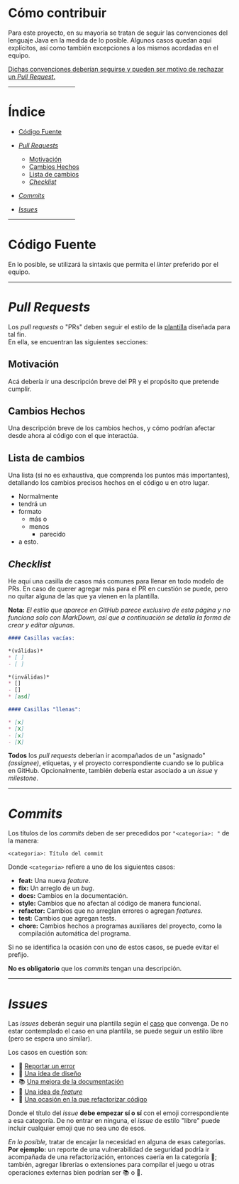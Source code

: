 # **Cómo contribuir**

Para este proyecto, en su mayoría se tratan de seguir las convenciones del lenguaje Java en la
medida de lo posible. Algunos casos quedan aquí explícitos, así como también excepciones a los
mismos acordadas en el equipo.

<u>Dichas convenciones deberían seguirse y pueden ser motivo de
rechazar un *Pull Request*.</u>

<!--suppress HtmlDeprecatedAttribute -->
<hr width="30%" align="left" />

# Índice

- [Código Fuente](#código-fuente)

- [*Pull Requests*](#pull-requests)
    * [Motivación](#motivación)
    * [Cambios Hechos](#cambios-hechos)
    * [Lista de cambios](#lista-de-cambios)
    * [*Checklist*](#checklist)

- [*Commits*](#commits)

- [*Issues*](#issues)

<hr width="30%" align="left" />

# Código Fuente

En lo posible, se utilizará la sintaxis que permita el _linter_ preferido por el equipo.

<hr/>

# *Pull Requests*

Los *pull requests* o "PRs" deben seguir el estilo de la
[plantilla](./doc/templates/pull_requests/pr_template.md) diseñada para tal fin. <br/>
En ella, se encuentran las siguientes secciones:

## Motivación

Acá debería ir una descripción breve del PR y el propósito que pretende cumplir.

## Cambios Hechos

Una descripción breve de los cambios hechos, y cómo podrían afectar desde ahora al código con el
que interactúa.

## Lista de cambios

Una lista (si no es exhaustiva, que comprenda los puntos más importantes), detallando los cambios
precisos hechos en el código u en otro lugar.

* Normalmente
* tendrá un
* formato
    - más o
    - menos
        * parecido
* a esto.

## *Checklist*

He aquí una casilla de casos más comunes para llenar en todo modelo de PRs. En caso de querer
agregar más para el PR en cuestión se puede, pero no quitar alguna de las que ya vienen en la
plantilla. <br/>

**Nota:** *El estilo que aparece en GitHub parece exclusivo de esta página y no funciona solo con MarkDown,
así que a continuación se detalla la forma de crear y editar algunas.*

```md
#### Casillas vacías:

*(válidas)*
* [ ]
- [ ]

*(inválidas)*
* []
- []
* [asd]

#### Casillas "llenas":

* [x]
* [X]
- [x]
- [X]
```

**Todos** los *pull requests* deberían ir acompañados de un "asignado" _(assignee)_, etiquetas, y
el proyecto correspondiente cuando se lo publica en GitHub. Opcionalmente, también debería estar
asociado a un *issue* y *milestone*.

<hr/>

# *Commits*

Los títulos de los *commits* deben de ser precedidos por `"<categoria>: "` de la manera:
```
<categoria>: Título del commit
```
Donde `<categoria>` refiere a uno de los siguientes casos:

* **feat:** Una nueva *feature*.
* **fix:** Un arreglo de un *bug*.
* **docs:** Cambios en la documentación.
* **style:** Cambios que no afectan al código de manera funcional.
* **refactor:** Cambios que no arreglan errores o agregan *features*.
* **test:** Cambios que agregan tests.
* **chore:** Cambios hechos a programas auxiliares del proyecto, como la compilación automática
  del programa.

Si no se identifica la ocasión con uno de estos casos, se puede evitar el prefijo.

**No es obligatorio** que los *commits* tengan una descripción.

<hr/>

# *Issues*

Las *issues* deberán seguir una plantilla según el [caso](./doc/templates/issues/) que convenga.
De no estar contemplado el caso en una plantilla, se puede seguir un
estilo libre (pero se espera uno similar). <br/>

Los casos en cuestión son:

* 🐛 [Reportar un error](./doc/templates/issues/bug_report_template.md)
* 🎨 [Una idea de diseño](./doc/templates/issues/design_idea_template.md)
* 📚 [Una mejora de la documentación](./doc/templates/issues/docs_augmentation_template.md)
* 🚀 [Una idea de *feature*](./doc/templates/issues/feature_request_template.md)
* 🚧 [Una ocasión en la que refactorizar código](./doc/templates/issues/refactor_code_template.md)

Donde el título del *issue* **debe empezar sí o sí** con el emoji correspondiente a esa categoría.
De no entrar en ninguna, el *issue* de estilo "libre" puede incluir cualquier emoji que no sea
uno de esos. <br/>

*En lo posible,* tratar de encajar la necesidad en alguna de esas categorías. **Por ejemplo:** un
reporte de una vulnerabilidad de seguridad podría ir acompañada de una refactorización, entonces
caería en la categoría 🚧; también, agregar librerías o extensiones para compilar el juego u otras
operaciones externas bien podrían ser 📚 o 🚀.
